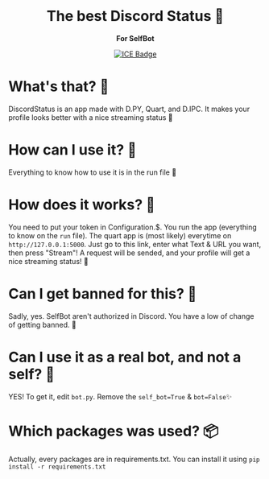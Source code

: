 <div align="center">
    <br>
    <h1>
        The best Discord Status 🍿
    </h1>
    <strong>For SelfBot</strong>
</div>
<p align="center">
  <a href="https://discord.gg/YkUsSXgQxj">
    <img src="https://img.shields.io/website?label=ICExFS&style=for-the-badge&url=https://youtube.com" alt="ICE Badge">
  </a>
</p>

# What's that? 🍹
DiscordStatus is an app made with D.PY, Quart, and D.IPC. It makes your profile looks better with a nice streaming status 🍾

# How can I use it? 🏹
Everything to know how to use it is in the run file 🥂

# How does it works? 🍉
You need to put your token in Configuration.$. You run the app (everything to know on the `run` file). The quart app is (most likely) everytime on `http://127.0.0.1:5000`. Just go to this link, enter what Text & URL you want, then press "Stream"! A request will be sended, and your profile will get a nice streaming status! 🌊

# Can I get banned for this? 🌴
Sadly, yes. SelfBot aren't authorized in Discord. You have a low of change of getting banned. 🙁

# Can I use it as a real bot, and not a self? 🚀
YES! To get it, edit `bot.py`. Remove the `self_bot=True` & `bot=False`✨

# Which packages was used? 📦
Actually, every packages are in requirements.txt. You can install it using `pip install -r requirements.txt`